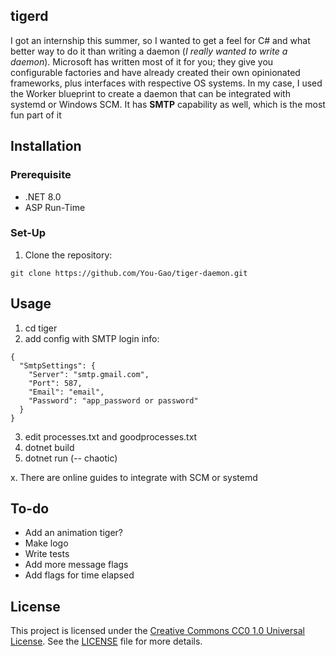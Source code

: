 ## tigerd

I got an internship this summer, so I wanted to get a feel for C# and what better way to do it than writing a daemon (*I really wanted to write a daemon*). Microsoft has written most of it for you; they give you configurable factories and have already created their own opinionated frameworks, plus interfaces with respective OS systems. In my case, I used the Worker blueprint to create a daemon that can be integrated with systemd or Windows SCM. It has **SMTP** capability as well, which is the most fun part of it 

## Installation

### Prerequisite

- .NET 8.0
- ASP Run-Time

### Set-Up

1. Clone the repository:
```
git clone https://github.com/You-Gao/tiger-daemon.git
```

## Usage
1. cd tiger 
2. add config with SMTP login info:
   
```
{
  "SmtpSettings": {
    "Server": "smtp.gmail.com",
    "Port": 587,
    "Email": "email",
    "Password": "app_password or password"
  }
}

```

3. edit processes.txt and goodprocesses.txt
4. dotnet build
5. dotnet run (-- chaotic)

x. There are online guides to integrate with SCM or systemd

## To-do
* Add an animation tiger?
* Make logo
* Write tests
* Add more message flags
* Add flags for time elapsed

## License
This project is licensed under the [Creative Commons CC0 1.0 Universal License](https://creativecommons.org/publicdomain/zero/1.0/). See the [LICENSE](LICENSE) file for more details.


